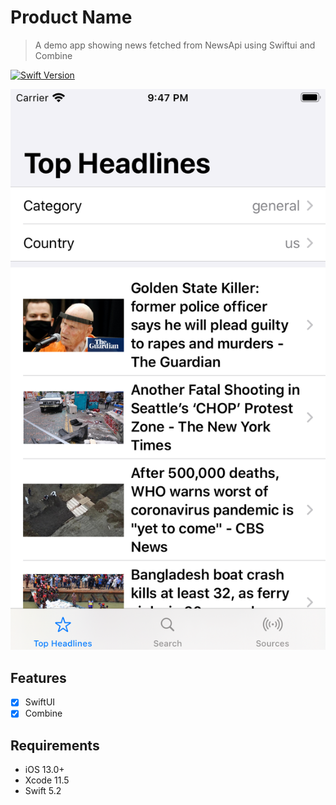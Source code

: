# Product Name
> A demo app showing news fetched from NewsApi using Swiftui and Combine

[![Swift Version][swift-image]][swift-url]


![](screenshot.png)

## Features

- [x] SwiftUI
- [x] Combine

## Requirements

- iOS 13.0+
- Xcode 11.5
- Swift 5.2


[swift-image]:https://img.shields.io/badge/swift-3.0-orange.svg
[swift-url]: https://swift.org/

